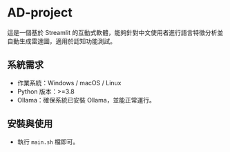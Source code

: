 # AD-project

這是一個基於 Streamlit 的互動式軟體，能夠針對中文使用者進行語言特徵分析並自動生成雷達圖，適用於認知功能測試。  

## 系統需求  
- 作業系統：Windows / macOS / Linux  
- Python 版本：>=3.8  
- Ollama：確保系統已安裝 Ollama，並能正常運行。  

## 安裝與使用  
- 執行 `main.sh` 檔即可。  
